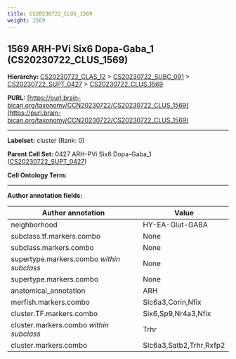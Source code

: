 ```yaml
---
title: CS20230722_CLUS_1569
weight: 1569
---
```

## 1569 ARH-PVi Six6 Dopa-Gaba_1 (CS20230722_CLUS_1569)
<b>Hierarchy: </b>
[CS20230722_CLAS_12](../CS20230722_CLAS_12) >
[CS20230722_SUBC_091](../CS20230722_SUBC_091) >
[CS20230722_SUPT_0427](../CS20230722_SUPT_0427) >
[CS20230722_CLUS_1569](../CS20230722_CLUS_1569)

**PURL:** [https://purl.brain-bican.org/taxonomy/CCN20230722/CS20230722_CLUS_1569](https://purl.brain-bican.org/taxonomy/CCN20230722/CS20230722_CLUS_1569)

---


**Labelset:** cluster (Rank: 0)

**Parent Cell Set:** 0427 ARH-PVi Six6 Dopa-Gaba_1 ([CS20230722_SUPT_0427](../CS20230722_SUPT_0427))



**Cell Ontology Term:** 

[MARKER GENES.]: #


---

[TRANSFERRED ANNOTATIONS.]: #


[AUTHOR ANNOTATION FIELDS.]: #


**Author annotation fields:**

| Author annotation | Value |
|-------------------|-------|
|neighborhood|HY-EA-Glut-GABA|
|subclass.tf.markers.combo|None|
|subclass.markers.combo|None|
|supertype.markers.combo _within subclass_|None|
|supertype.markers.combo|None|
|anatomical_annotation|ARH|
|merfish.markers.combo|Slc6a3,Corin,Nfix|
|cluster.TF.markers.combo|Six6,Sp9,Nr4a3,Nfix|
|cluster.markers.combo _within subclass_|Trhr|
|cluster.markers.combo|Slc6a3,Satb2,Trhr,Rxfp2|
